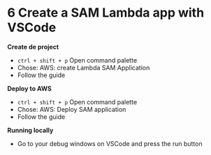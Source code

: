 # 6 Create a SAM Lambda app with VSCode

**Create de project**

- `ctrl + shift + p` Open command palette
- Chose: AWS: create Lambda SAM Application
- Follow the guide

**Deploy to AWS**

- `ctrl + shift + p` Open command palette
- Chose: AWS: Deploy SAM application
- Follow the guide

**Running locally**

- Go to your debug windows on VSCode and press the run button
